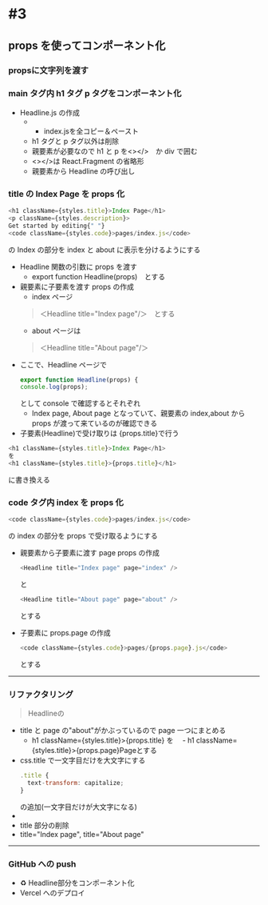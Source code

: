 # #3

## props を使ってコンポーネント化
### propsに文字列を渡す
### main タグ内 h1 タグ p タグをコンポーネント化

- Headline.js の作成
  - - index.jsを全コピー＆ペースト
  - h1 タグと p タグ以外は削除
  -  親要素が必要なので h1 と p を<></>　か div で囲む
  - <></>は React.Fragment の省略形
  - 親要素から Headline の呼び出し

### title の Index Page を props 化

```js
<h1 className={styles.title}>Index Page</h1>
<p className={styles.description}>
Get started by editing{" "}
<code className={styles.code}>pages/index.js</code>
```

の Index の部分を index と about に表示を分けるようにする

- Headline 関数の引数に props を渡す
  - export function Headline(props)　とする
- 親要素に子要素を渡す props の作成
  - index ページ
  > ＜Headline title="Index page"/＞　とする
  - about ページは
  > ＜Headline title="About page"/＞
- ここで、Headline ページで
  ```js
  export function Headline(props) {
  console.log(props);
  ```
  として console で確認するとそれぞれ
  - Index page, About page となっていて、親要素の index,about から props が渡って来ているのが確認できる
- 子要素(Headline)で受け取りは {props.title}で行う

```js
<h1 className={styles.title}>Index Page</h1>
を
<h1 className={styles.title}>{props.title}</h1>
```

に書き換える

### code タグ内 index を props 化

```js
<code className={styles.code}>pages/index.js</code>
```

の index の部分を props で受け取るようにする

- 親要素から子要素に渡す page props の作成

  ```js
  <Headline title="Index page" page="index" />
  ```

  と

  ```js
  <Headline title="About page" page="about" />
  ```

  とする

- 子要素に props.page の作成
  ```js
  <code className={styles.code}>pages/{props.page}.js</code>
  ```
  とする

---

### リファクタリング
> Headlineの
- title と page の"about"がかぶっているので page 一つにまとめる
  - h1 className={styles.title}>{props.title}</h1> を
    　- h1 className={styles.title}>{props.page}Page</h1>とする
- css.title で一文字目だけを大文字にする
  ```js
  .title {
    text-transform: capitalize;
  }
  ```
  の追加(一文字目だけが大文字になる)
-
- title 部分の削除
 - title="Index page", title="About page"
---
### GitHub への push
- ♻️ Headline部分をコンポーネント化
- Vercel へのデプロイ
